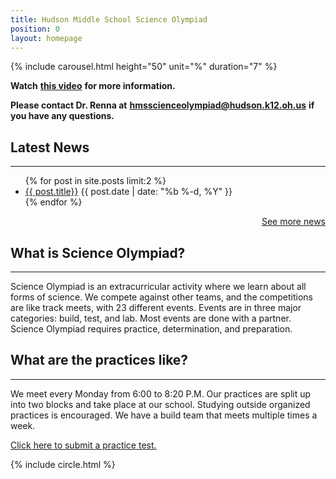 ```yaml
---
title: Hudson Middle School Science Olympiad
position: 0
layout: homepage
---
```


{% include carousel.html height="50" unit="%" duration="7" %}

**Watch** **[this video](https://youtu.be/Y19-EAbRHOI "Science Olympiad video")** **for more information.**

**Please contact Dr. Renna at** **[hmsscienceolympiad@hudson.k12.oh.us](mailto:hmsscienceolympiad@hudson.k12.oh.us "hmsscienceolympiad@hudson.k12.oh.us")** **if you have any questions.**

## Latest News

<hr /> <ul class="myposts"> {% for post in site.posts limit:2 %} <li><a href="{{ post.url }}">{{ post.title}}</a> <span class="postDate">{{ post.date | date: "%b %-d, %Y" }}</span> </li> {% endfor %} </ul> <p style="text-align: right;"><a href="https://hmsscioly.js.org/blog"> See more news </a></p>

## What is Science Olympiad?

---

Science Olympiad is an extracurricular activity where we learn about all forms of science. We compete against other teams, and the competitions are like track meets, with 23 different events. Events are in three major categories: build, test, and lab. Most events are done with a partner. Science Olympiad requires practice, determination, and preparation.

## What are the practices like?

---

We meet every Monday from 6:00 to 8:20 P.M. Our practices are split up into two blocks and take place at our school. Studying outside organized practices is encouraged. We have a build team that meets multiple times a week.

[Click here to submit a practice test.](https://forms.gle/BscFKvVbwjv4cc267)

{% include circle.html %}